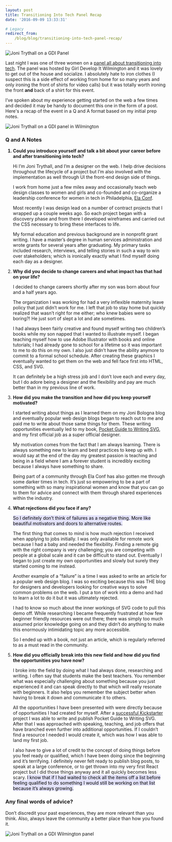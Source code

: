 ```yaml
---
layout: post
title: Transitioning Into Tech Panel Recap
date: '2016-09-09 13:33:31'

# Legacy
redirect_from:
    /blog/blog/transitioning-into-tech-panel-recap/
---
```


![Joni Trythall on a GDI Panel](/content/2016/09/panel_1.jpg)

Last night I was one of three women on a [panel all about transitioning into tech](http://www.meetup.com/Girl-Develop-It-Wilmington/). The panel was hosted by Girl Develop It Wilmington and it was lovely to get out of the house and socialize. I absolutely hate to iron clothes (I suspect this is a side effect of working from home for so many years and only ironing the front of shirts for video calls) but it was totally worth ironing the front **and** back of a shirt for this event. 

I’ve spoken about my experience getting started on the web a few times and decided it may be handy to document this one in the form of a post. Here's a recap of the event in a Q and A format based on my initial prep notes.

![Joni Trythall on a GDI panel in Wilmington](/content/2016/09/panel_3-1.jpg)

### Q and A Notes<br>
<ol>
<strong><li>Could you introduce yourself and talk a bit about your career before and after transitioning into tech?</li></strong>

<p>Hi I’m Joni Trythall, and I’m a designer on the web. I help drive decisions throughout the lifecycle of a project but I’m also involved with the implementation as well through UI the front-end design side of things.</p>

<p>I work from home just a few miles away and occasionally teach web design classes to women and girls and co-founded and co-organize a leadership conference for women in tech in Philadelphia, <a href="http://elaconf.com/">Ela Conf</a>.</p>  

<p>Most recently I was design lead on a number of contract projects that I wrapped up a couple weeks ago. So each project began with a discovery phase and from there I developed wireframes and carried out the CSS necessary to bring these interfaces to life.</p>

<p>My formal education and previous background are in nonprofit grant writing. I have a master’s degree in human services administration and wrote grants for several years after graduating. My primary tasks included research, interviews, and telling stories in such a way to win over stakeholders; which is ironically exactly what I find myself doing each day as a designer.</p>

<strong><li>Why did you decide to change careers and what impact has that had on your life?</li></strong>

<p>I decided to change careers shortly after my son was born about four and a half years ago.</p>

<p>The organization I was working for had a very inflexible maternity leave policy that just didn’t work for me. I left that job to stay home but quickly realized that wasn’t right for me either; who knew babies were so boring?! He just sort of slept a lot and ate sometimes.</p>

<p>I had always been fairly creative and found myself writing two children’s books while my son napped that I wanted to illustrate myself. I began teaching myself how to use Adobe Illustrator with books and online tutorials; I had already gone to school for a lifetime so it was important to me to do this on my own. I also just didn’t have the ability anymore to commit to a formal school schedule. After creating these graphics I eventually wanted to get them on the web and fell face first into HTML, CSS, and SVG.</p>

<p>It can definitely be a high stress job and I don’t love each and every day, but I do adore being a designer and the flexibility and pay are much better than in my previous line of work.</p>

<strong><li>How did you make the transition and how did you keep yourself motivated?</li></strong>

<p>I started writing about things as I learned them on my Joni Bologna blog and eventually popular web design blogs began to reach out to me and paid me to write about those same things for them. These writing opportunities eventually led to my book, <a href="http://svgpocketguide.com/book/">Pocket Guide to Writing SVG</a>, and my first official job as a super official designer.</p>

<p>My motivation comes from the fact that I am always learning. There is always something new to learn and best practices to keep up with. I would say at the end of the day my greatest passion is teaching and being in a field where I am a forever student is incredibly exciting because I always have something to share.</p>

<p>Being part of a community through Ela Conf has also gotten me through some darker times in tech. It’s just so empowering to be a  part of something with so many inspirational women and know that you can go to them for advice and connect with them through shared experiences within the industry.</p>

<strong><li>What rejections did you face if any?</li></strong>

<p><mark style="background-color: #E4E3FC;">So I definitely don’t think of failures as a negative thing. More like beautiful motivators and doors to alternative routes.</mark></p>

<p>The first thing that comes to mind is how much rejection I received when applying to jobs initially. I was only available for remote work because I had a baby and needed the flexibility. Finding a remote gig with the right company is very challenging; you are competing with people at a global scale and it can be difficult to stand out. Eventually I began to just create my own opportunities and slowly but surely they started coming to me instead.</p>

<p>Another example of a “failure” is a time I was asked to write an article for a popular web design blog. I was so exciting because this was THE blog for designers and developers looking for creative ways to solve common problems on the web. I put a ton of work into a demo and had to learn a lot to do it but it was ultimately rejected.</p>

<p>I had to know so much about the inner workings of SVG code to pull this demo off. While researching I became frequently frustrated at how few beginner friendly resources were out there; there was simply too much assumed prior knowledge going on and they didn’t do anything to make this enormously intimidating topic any more accessible.</p>

<p>So I ended up with a book, not just an article, which is regularly referred to as a must read in the community.</p>

<strong><li>How did you officially break into this new field and how did you find the opportunities you have now?</li></strong>

<p>I broke into the field by doing what I had always done, researching and writing. I often say that students make the best teachers. You remember what was especially challenging about something because you just experienced it and can speak directly to that which will really resonate with beginners. It also helps you remember the subject better when having to break it down and communicate it to others.</p>

<p>All the opportunities I have been presented with were directly because of opportunities I had created for myself. After a <a href="https://www.kickstarter.com/projects/1207904509/pocket-guide-to-writing-svg">successful Kickstarter</a> project I was able to write and publish Pocket Guide to Writing SVG. After that I was approached with speaking, teaching, and job offers that have branched even further into additional opportunities. If I couldn’t find a resource I needed I would create it, which was how I was able to land my first job.</p>

<p>I also have to give a lot of credit to the concept of doing things before you feel ready or qualified, which I have been doing since the beginning and it’s terrifying. I definitely never felt ready to publish blog posts, to speak at a large conference, or to get thrown into my very first React project but I did those things anyway and it all quickly becomes less scary. <mark style="background-color: #E4E3FC;">I know that if I had waited to check all the items off a list before feeling qualified to do something I would still be working on that list because it’s always growing.</mark></p>

</ol>

### Any final words of advice?
<p>Don’t discredit your past experiences, they are more relevant than you think. Also, always leave the community a better place than how you found it.</p>  

![Joni Trythall on a GDI Wilmington panel](/content/2016/09/panel_2-1.jpg)
